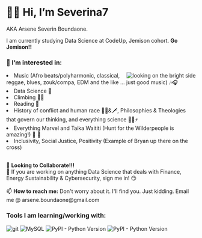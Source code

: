 <!---
Severina7/Severina7 is a ✨ special ✨ repository because its `README.md` (this file) appears on your GitHub profile.
You can click the Preview link to take a look at your changes.
--->
<h1>👋🏿 Hi, I’m Severina7 </h1>
<p>AKA Arsene Severin Boundaone. </b></p>
<p>I am currently studying Data Science at CodeUp, Jemison cohort. <b>Go Jemison!!</b></p>

<h3>👀 I’m interested in: </h3><img align="right" img alt="looking on the bright side" src="https://media.giphy.com/media/D878w4pb4LzMI/giphy.gif" />
<li> Music (Afro beats/polyharmonic, classical, reggae, blues, zouk/compa, EDM and the like ... just good music) 🎶🎧 </li>
<li> Data Science 🧮 </li> 
<li>Climbing 🧗🏿 </li> 
<li>Reading 📖 </li>
<li>History of conflict and human race 🔫🦠&🗡, Philosophies & Theologies that govern our thinking, and everything science 🔬🧪⚡️ </li> 
<li>Everything Marvel and Taika Waititi (Hunt for the Wilderpeople is amazing!) 🎥 🍿 </li>
<li>Inclusivity, Social Justice, Positivity (Example of Bryan up there on the cross)</li>
<br>
<p>
  
                           
</p>
🌱 <b>Looking to Collaborate!!!</b>
<br>
💞️ If you are working on anything Data Science that deals with Finance, Energy Sustainability & Cybersecurity, sign me in! 😏 
<br>
<br>
📫 <b>How to reach me:</b> Don't worry about it. I'll find you. Just kidding. Email me @ arsene.boundaone@gmail.com


<h3>Tools I am learning/working with:</h3>
<p>
  
  <img alt="git" src="https://img.shields.io/badge/-Git-F05032?style=flat-square&logo=git&logoColor=white" />
  <img alt="MySQL" src="https://img.shields.io/badge/RDBMS-MySQL-yellowgreen" />
  <img alt="PyPI - Python Version" src="https://img.shields.io/pypi/pyversions/pandas">
  <img alt="PyPI - Python Version" src="https://img.shields.io/badge/Python-Pandas-blue">
</p>

<!---
jeneyring/jeneyring is a ✨ special ✨ repository because its `README.md` (this file) appears on your GitHub profile.
You can click the Preview link to take a look at your changes.
--->
